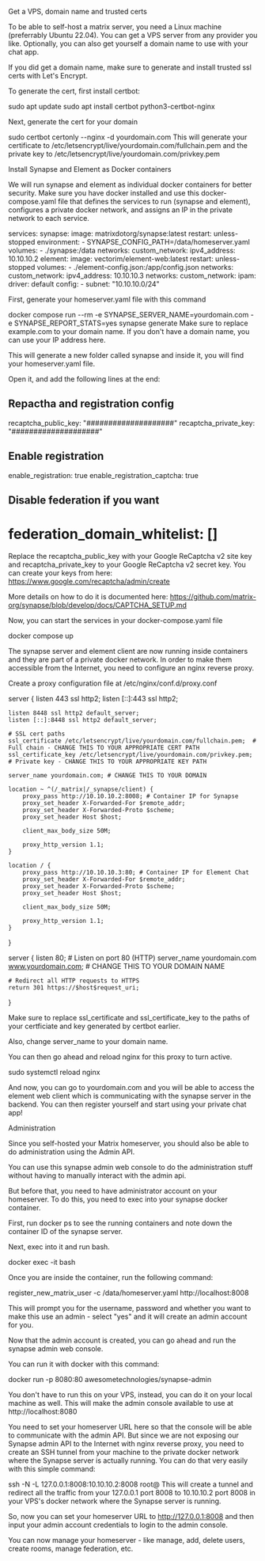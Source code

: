Get a VPS, domain name and trusted certs

To be able to self-host a matrix server, you need a Linux machine (preferrably Ubuntu 22.04). You can get a VPS server from any provider you like. Optionally, you can also get yourself a domain name to use with your chat app. 

If you did get a domain name, make sure to generate and install trusted ssl certs with Let's Encrypt. 


To generate the cert, first install certbot:

sudo apt update
sudo apt install certbot python3-certbot-nginx

Next, generate the cert for your domain

sudo certbot certonly --nginx -d yourdomain.com
This will generate your certificate to /etc/letsencrypt/live/yourdomain.com/fullchain.pem and the private key to /etc/letsencrypt/live/yourdomain.com/privkey.pem



Install Synapse and Element as Docker containers

We will run synapse and element as individual docker containers for better security. Make sure you have docker installed and use this docker-compose.yaml file that defines the services to run (synapse and element), configures a private docker network, and assigns an IP in the private network to each service. 


services:
  synapse:
    image: matrixdotorg/synapse:latest
    restart: unless-stopped
    environment:
      - SYNAPSE_CONFIG_PATH=/data/homeserver.yaml
    volumes:
      - ./synapse:/data
    networks:
      custom_network:
        ipv4_address: 10.10.10.2
  element:
    image: vectorim/element-web:latest
    restart: unless-stopped
    volumes:
      - ./element-config.json:/app/config.json
    networks:
      custom_network:
        ipv4_address: 10.10.10.3
networks:
  custom_network:
    ipam:
      driver: default
      config:
        - subnet: "10.10.10.0/24"

First, generate your homeserver.yaml file with this command

docker compose run --rm -e SYNAPSE_SERVER_NAME=yourdomain.com -e SYNAPSE_REPORT_STATS=yes synapse generate
Make sure to replace example.com to your domain name. If you don't have a domain name, you can use your IP address here.


This will generate a new folder called synapse and inside it, you will find your homeserver.yaml file.


Open it, and add the following lines at the end:

## Repactha and registration config
recaptcha_public_key: "####################"
recaptcha_private_key: "####################"


## Enable registration
enable_registration: true
enable_registration_captcha: true



## Disable federation if you want
# federation_domain_whitelist: []

Replace the recaptcha_public_key with your Google ReCaptcha v2 site key and recaptcha_private_key to your Google ReCaptcha v2 secret key. You can create your keys from here: https://www.google.com/recaptcha/admin/create

More details on how to do it is documented here: https://github.com/matrix-org/synapse/blob/develop/docs/CAPTCHA_SETUP.md


Now, you can start the services in your docker-compose.yaml file

docker compose up

The synapse server and element client are now running inside containers and they are part of a private docker network. In order to make them accessible from the Internet, you need to configure an nginx reverse proxy. 


Create a proxy configuration file at /etc/nginx/conf.d/proxy.conf

server {
    listen 443 ssl http2;
    listen [::]:443 ssl http2;
    
    listen 8448 ssl http2 default_server;
    listen [::]:8448 ssl http2 default_server;
    
    # SSL cert paths
    ssl_certificate /etc/letsencrypt/live/yourdomain.com/fullchain.pem;  # Full chain - CHANGE THIS TO YOUR APPROPRIATE CERT PATH
    ssl_certificate_key /etc/letsencrypt/live/yourdomain.com/privkey.pem; # Private key - CHANGE THIS TO YOUR APPROPRIATE KEY PATH
    
    server_name yourdomain.com; # CHANGE THIS TO YOUR DOMAIN

    location ~ ^(/_matrix|/_synapse/client) {
        proxy_pass http://10.10.10.2:8008; # Container IP for Synapse
        proxy_set_header X-Forwarded-For $remote_addr;
        proxy_set_header X-Forwarded-Proto $scheme;
        proxy_set_header Host $host;

        client_max_body_size 50M;

        proxy_http_version 1.1;
    }

    location / {
        proxy_pass http://10.10.10.3:80; # Container IP for Element Chat
        proxy_set_header X-Forwarded-For $remote_addr;
        proxy_set_header X-Forwarded-Proto $scheme;
        proxy_set_header Host $host;

        client_max_body_size 50M;

        proxy_http_version 1.1;
    }
}

server {
    listen 80;  # Listen on port 80 (HTTP)
    server_name yourdomain.com www.yourdomain.com; # CHANGE THIS TO YOUR DOMAIN NAME

    # Redirect all HTTP requests to HTTPS
    return 301 https://$host$request_uri;
}

Make sure to replace ssl_certificate and ssl_certificate_key to the paths of your certficiate and key generated by certbot earlier. 


Also, change server_name to your domain name.


You can then go ahead and reload nginx for this proxy to turn active. 

sudo systemctl reload nginx

And now, you can go to yourdomain.com and you will be able to access the element web client which is communicating with the synapse server in the backend. You can then register yourself and start using your private chat app!




Administration

Since you self-hosted your Matrix homeserver, you should also be able to do administration using the Admin API. 

You can use this synapse admin web console to do the administration stuff without having to manually interact with the admin api. 


But before that, you need to have administrator account on your homeserver. To do this, you need to exec into your synapse docker container. 


First, run docker ps to see the running containers and note down the container ID of the synapse server.



Next, exec into it and run bash.

docker exec -it <container-id> bash


Once you are inside the container, run the following command:

register_new_matrix_user -c /data/homeserver.yaml http://localhost:8008

This will prompt you for the username, password and whether you want to make this use an admin - select "yes" and it will create an admin account for you. 




Now that the admin account is created, you can go ahead and run the synapse admin web console.


You can run it with docker with this command:

docker run -p 8080:80 awesometechnologies/synapse-admin

You don't have to run this on your VPS, instead, you can do it on your local machine as well. This will make the admin console available to use at http://localhost:8080




You need to set your homeserver URL here so that the console will be able to communicate with the admin API. But since we are not exposing our Synapse admin API to the Internet with nginx reverse proxy, you need to create an SSH tunnel from your machine to the private docker network where the Synapse server is actually running. You can do that very easily with this simple command:

ssh -N -L 127.0.0.1:8008:10.10.10.2:8008 root@<YOUR-VPS-IP>
This will create a tunnel and redirect all the traffic from your 127.0.0.1 port 8008 to 10.10.10.2 port 8008 in your VPS's docker network where the Synapse server is running. 


So, now you can set your homeserver URL to http://127.0.0.1:8008 and then input your admin account credentials to login to the admin console. 




You can now manage your homeserver - like manage, add, delete users, create rooms, manage federation, etc.

